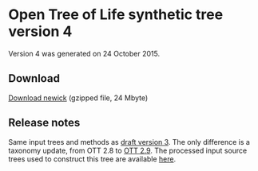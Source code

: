 # Open Tree of Life synthetic tree version 4

Version 4 was generated on 24 October 2015.

## Download

[Download newick](http://files.opentreeoflife.org/trees/draftversion4.tre.gz) (gzipped file, 24 Mbyte)

## Release notes

Same input trees and methods as [draft version 3](https://devtree.opentreeoflife.org/about/synthesis-release/v3).  The only difference is a taxonomy update, from OTT 2.8 to [OTT 2.9](https://devtree.opentreeoflife.org/about/taxonomy-version/ott2.9). The processed input source trees used to construct this tree are available [here](http://files.opentreeoflife.org/preprocessed/v4.0/).
